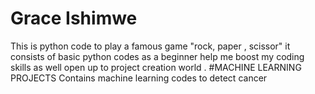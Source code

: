 # Grace Ishimwe
This is  python code to play a famous game "rock, paper , scissor" it consists of basic python codes as a beginner help me boost my coding skills as well open up to project creation world .
#MACHINE LEARNING PROJECTS 
Contains machine learning codes to detect cancer 
